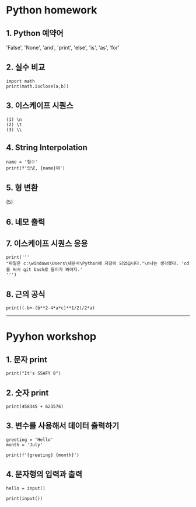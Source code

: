 # Python homework

## 1. Python 예약어

'False', 'None', 'and', 'print', 'else', 'is', 'as', 'for'

## 2. 실수 비교
```
import math
print(math.isclose(a,b))

```

## 3. 이스케이프 시퀀스
```
(1) \n
(2) \t
(3) \\
```

## 4. String Interpolation
```
name = '철수'
print(f'안녕, {name}야')
```

## 5. 형 변환
(5)

## 6. 네모 출력


## 7. 이스케이프 시퀀스 응용
```
print('''
"파일은 c:\windows\Users\내문서\Python에 저장이 되었습니다."\n나는 생각했다. 'cd를 써서 git bash로 들어가 봐야지.'
''')

```

## 8. 근의 공식
```
print((-b+-(b**2-4*a*c)**1/2)/2*a)
```

---

# Pyyhon workshop

## 1. 문자 print
```
print("It's SSAFY 8")
```

## 2. 숫자 print
```
print(458345 + 623576)
```

## 3. 변수를 사용해서 데이터 출력하기
```
greeting = 'Hello'
month = 'July'

print(f'{greeting} {month}')
```

## 4. 문자형의 입력과 출력
```
hello = input()

print(input())
```